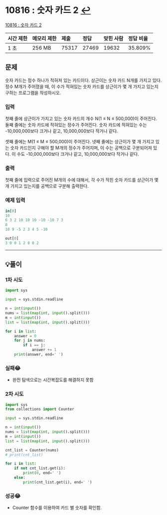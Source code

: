 # 10816 : 숫자 카드 2 [↩](../../acmicpc)

[10816 : 숫자 카드 2](https://www.acmicpc.net/problem/10816)

| 시간 제한 | 메모리 제한 | 제출  | 정답  | 맞힌 사람 | 정답 비율 |
| :-------- | :---------- | :---- | :---- | :-------- | :-------- |
| 1 초      | 256 MB      | 75317 | 27469 | 19632     | 35.809%   |

## 문제

숫자 카드는 정수 하나가 적혀져 있는 카드이다. 상근이는 숫자 카드 N개를 가지고 있다. 정수 M개가 주어졌을 때, 이 수가 적혀있는 숫자 카드를 상근이가 몇 개 가지고 있는지 구하는 프로그램을 작성하시오.

### 입력

첫째 줄에 상근이가 가지고 있는 숫자 카드의 개수 N(1 ≤ N ≤ 500,000)이 주어진다. 둘째 줄에는 숫자 카드에 적혀있는 정수가 주어진다. 숫자 카드에 적혀있는 수는 -10,000,000보다 크거나 같고, 10,000,000보다 작거나 같다.

셋째 줄에는 M(1 ≤ M ≤ 500,000)이 주어진다. 넷째 줄에는 상근이가 몇 개 가지고 있는 숫자 카드인지 구해야 할 M개의 정수가 주어지며, 이 수는 공백으로 구분되어져 있다. 이 수도 -10,000,000보다 크거나 같고, 10,000,000보다 작거나 같다.

### 출력

첫째 줄에 입력으로 주어진 M개의 수에 대해서, 각 수가 적힌 숫자 카드를 상근이가 몇 개 가지고 있는지를 공백으로 구분해 출력한다.

### 예제 입력

```python
in[0]
10
6 3 2 10 10 10 -10 -10 7 3
8
10 9 -5 2 3 4 5 -10

out[0]
3 0 0 1 2 0 0 2
```

---

## 💡풀이

### 1차 시도

```python
import sys

input = sys.stdin.readline

n = int(input())
nums = list(map(int, input().split()))
m = int(input())
list = list(map(int, input().split()))

for i in list:
    answer = 0
    for j in nums:
        if i == j:
            answer += 1
    print(answer, end=' ')
```

### 실패😂
- 완전 탐색으로는 시간복잡도를 해결하지 못함

### 2차 시도

```python
import sys
from collections import Counter

input = sys.stdin.readline

n = int(input())
nums = list(map(int, input().split()))
m = int(input())
list = list(map(int, input().split()))

cnt_list = Counter(nums)
# print(cnt_list)

for i in list:
    if not cnt_list.get(i):
        print(0, end=' ')
    else:
        print(cnt_list.get(i), end=' ')
```

### 성공😂
- Counter 함수를 이용하여 카드 별 숫자를 확인함.



